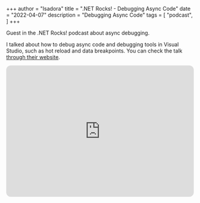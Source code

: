 +++
author = "Isadora"
title = ".NET Rocks! - Debugging Async Code"
date = "2022-04-07"
description = "Debugging Async Code"
tags = [
    "podcast",
]
+++

Guest in the .NET Rocks! podcast about async debugging.

<!--more-->

I talked about how to debug async code and debugging tools in Visual Studio, such as hot reload and data breakpoints. You can check the talk [through their website](https://www.dotnetrocks.com/details/1788).

<iframe style="border-radius:12px" src="https://open.spotify.com/embed/episode/3ktuziOcrqUU2ee6EMijOZ?utm_source=generator&theme=0" width="100%" height="352" frameBorder="0" allowfullscreen="" allow="autoplay; clipboard-write; encrypted-media; fullscreen; picture-in-picture" loading="lazy"></iframe>